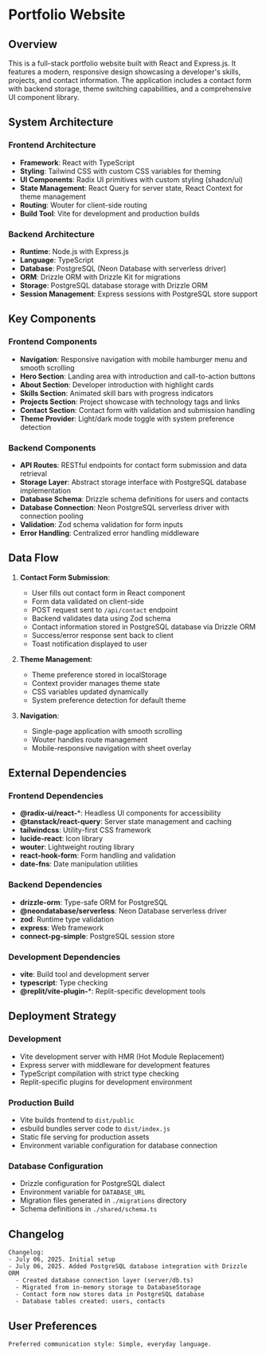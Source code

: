 # Portfolio Website

## Overview

This is a full-stack portfolio website built with React and Express.js. It features a modern, responsive design showcasing a developer's skills, projects, and contact information. The application includes a contact form with backend storage, theme switching capabilities, and a comprehensive UI component library.

## System Architecture

### Frontend Architecture
- **Framework**: React with TypeScript
- **Styling**: Tailwind CSS with custom CSS variables for theming
- **UI Components**: Radix UI primitives with custom styling (shadcn/ui)
- **State Management**: React Query for server state, React Context for theme management
- **Routing**: Wouter for client-side routing
- **Build Tool**: Vite for development and production builds

### Backend Architecture
- **Runtime**: Node.js with Express.js
- **Language**: TypeScript
- **Database**: PostgreSQL (Neon Database with serverless driver)
- **ORM**: Drizzle ORM with Drizzle Kit for migrations
- **Storage**: PostgreSQL database storage with Drizzle ORM
- **Session Management**: Express sessions with PostgreSQL store support

## Key Components

### Frontend Components
- **Navigation**: Responsive navigation with mobile hamburger menu and smooth scrolling
- **Hero Section**: Landing area with introduction and call-to-action buttons
- **About Section**: Developer introduction with highlight cards
- **Skills Section**: Animated skill bars with progress indicators
- **Projects Section**: Project showcase with technology tags and links
- **Contact Section**: Contact form with validation and submission handling
- **Theme Provider**: Light/dark mode toggle with system preference detection

### Backend Components
- **API Routes**: RESTful endpoints for contact form submission and data retrieval
- **Storage Layer**: Abstract storage interface with PostgreSQL database implementation
- **Database Schema**: Drizzle schema definitions for users and contacts
- **Database Connection**: Neon PostgreSQL serverless driver with connection pooling
- **Validation**: Zod schema validation for form inputs
- **Error Handling**: Centralized error handling middleware

## Data Flow

1. **Contact Form Submission**:
   - User fills out contact form in React component
   - Form data validated on client-side
   - POST request sent to `/api/contact` endpoint
   - Backend validates data using Zod schema
   - Contact information stored in PostgreSQL database via Drizzle ORM
   - Success/error response sent back to client
   - Toast notification displayed to user

2. **Theme Management**:
   - Theme preference stored in localStorage
   - Context provider manages theme state
   - CSS variables updated dynamically
   - System preference detection for default theme

3. **Navigation**:
   - Single-page application with smooth scrolling
   - Wouter handles route management
   - Mobile-responsive navigation with sheet overlay

## External Dependencies

### Frontend Dependencies
- **@radix-ui/react-***: Headless UI components for accessibility
- **@tanstack/react-query**: Server state management and caching
- **tailwindcss**: Utility-first CSS framework
- **lucide-react**: Icon library
- **wouter**: Lightweight routing library
- **react-hook-form**: Form handling and validation
- **date-fns**: Date manipulation utilities

### Backend Dependencies
- **drizzle-orm**: Type-safe ORM for PostgreSQL
- **@neondatabase/serverless**: Neon Database serverless driver
- **zod**: Runtime type validation
- **express**: Web framework
- **connect-pg-simple**: PostgreSQL session store

### Development Dependencies
- **vite**: Build tool and development server
- **typescript**: Type checking
- **@replit/vite-plugin-***: Replit-specific development tools

## Deployment Strategy

### Development
- Vite development server with HMR (Hot Module Replacement)
- Express server with middleware for development features
- TypeScript compilation with strict type checking
- Replit-specific plugins for development environment

### Production Build
- Vite builds frontend to `dist/public`
- esbuild bundles server code to `dist/index.js`
- Static file serving for production assets
- Environment variable configuration for database connection

### Database Configuration
- Drizzle configuration for PostgreSQL dialect
- Environment variable for `DATABASE_URL`
- Migration files generated in `./migrations` directory
- Schema definitions in `./shared/schema.ts`

## Changelog

```
Changelog:
- July 06, 2025. Initial setup
- July 06, 2025. Added PostgreSQL database integration with Drizzle ORM
  - Created database connection layer (server/db.ts)
  - Migrated from in-memory storage to DatabaseStorage
  - Contact form now stores data in PostgreSQL database
  - Database tables created: users, contacts
```

## User Preferences

```
Preferred communication style: Simple, everyday language.
```